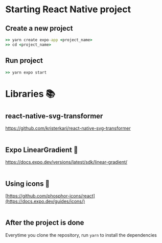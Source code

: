 # Starting React Native project

## Create a new project
```cmd
>> yarn create expo-app <project_name>
>> cd <project_name>
```

## Run project
```cmd
>> yarn expo start
```

# Libraries 📚
## react-native-svg-transformer
https://github.com/kristerkari/react-native-svg-transformer
<br><br>

## Expo LinearGradient 🎨
https://docs.expo.dev/versions/latest/sdk/linear-gradient/
<br><br>

## Using icons 🤔
[https://github.com/phosphor-icons/react](https://docs.expo.dev/guides/icons/)
<br><br>

## After the project is done
Everytime you clone the repository, run `yarn` to install the dependencies
